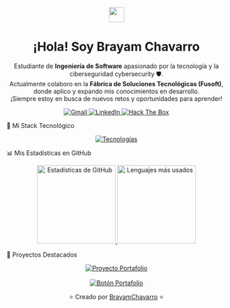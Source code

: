 <div align="center">
<!-- Un saludo animado para dar la bienvenida -->
<img src="https://www.google.com/url?sa=E&source=gmail&q=https://media.giphy.com/media/hvRJCLFzcasrR4ia7z/giphy.gif" width="35px" height="35px">
<h1 align="center">¡Hola! Soy Brayam Chavarro</h1>
</div>

<div align="center">
<!-- Una breve introducción más narrativa -->
<p align="center">
Estudiante de <b>Ingeniería de Software</b> apasionado por la tecnología y la ciberseguridad  cybersecurity 🛡️. <br />
Actualmente colaboro en la <b>Fábrica de Soluciones Tecnológicas (Fusoft)</b>, donde aplico y expando mis conocimientos en desarrollo. <br />
¡Siempre estoy en busca de nuevos retos y oportunidades para aprender!
</p>
</div>

<!-- Colocamos los enlaces de contacto en un lugar visible -->

<div align="center">
<a href="mailto:brachadiaz@gmail.com">
<img src="https://img.shields.io/badge/Gmail-D14836?style=for-the-badge&logo=gmail&logoColor=white" alt="Gmail"/>
</a>
<a href="https://co.linkedin.com/in/brayam-chavarro">
<img src="https://www.google.com/search?q=https://img.shields.io/badge/LinkedIn-0077B5%3Fstyle%3Dfor-the-badge%26logo%3Dlinkedin%26logoColor%3Dwhite" alt="LinkedIn"/>
</a>
<!-- Añadí un enlace a HackTheBox, ya que lo mencionaste -->
<a href="https://www.google.com/search?q=https://app.hackthebox.com/profile/1815139" target="_blank">
<img src="https://www.google.com/search?q=https://img.shields.io/badge/Hack_The_Box-9fef00%3Fstyle%3Dfor-the-badge%26logo%3Dhackthebox%26logoColor%3Dblack" alt="Hack The Box"/>
</a>
</div>

🚀 Mi Stack Tecnológico
<!-- Usamos skillicons para un look más limpio y unificado. Puedes añadir o quitar íconos fácilmente modificando la URL -->

<p align="center">
<a href="https://skillicons.dev">
<img src="https://www.google.com/search?q=https://skillicons.dev/icons%3Fi%3Djava,python,spring,html,css,js,linux,git,docker,mysql,postman,figma%26perline%3D6" alt="Tecnologías"/>
</a>
</p>

📊 Mis Estadísticas en GitHub
<!-- Mantenemos tus estadísticas que ya estaban muy bien -->

<div align="center">
<a href="https://github.com/BrayamChavarro">
<img height="180em" src="https://github-readme-stats-eight-theta.vercel.app/api?username=BrayamChavarro&show_icons=true&theme=algolia&include_all_commits=true&count_private=true" alt="Estadísticas de GitHub"/>
<img height="180em" src="https://github-readme-stats-eight-theta.vercel.app/api/top-langs/?username=BrayamChavarro&layout=compact&langs_count=8&theme=algolia" alt="Lenguajes más usados"/>
</a>
</div>

🌟 Proyectos Destacados
<div align="center">
<!-- He activado el pin de tu portafolio. Puedes añadir más proyectos de la misma forma -->
<a href="https://www.google.com/search?q=https://github.com/BrayamChavarro/brayamchavarro.github.io">
<img align="center" src="https://www.google.com/search?q=https://github-readme-stats.vercel.app/api/pin/%3Fusername%3DBrayamChavarro%26repo%3Dbrayamchavarro.github.io%26theme%3Dalgolia" alt="Proyecto Portafolio"/>
</a>
<!-- Ejemplo para añadir otro proyecto:
<a href="URL_DEL_OTRO_PROYECTO">
<img align="center" src="https://www.google.com/search?q=https://github-readme-stats.vercel.app/api/pin/%3Fusername%3DBrayamChavarro%26repo%3DNOMBRE_DEL_REPO%26theme%3Dalgolia" />
</a>
-->
</div>
<br>
<div align="center">
<!-- Un botón más llamativo para tu portafolio -->
<a href="[suspicious link removed]" target="_blank">
<img src="https://www.google.com/search?q=https://img.shields.io/badge/Visita_mi_Portafolio-4F94EF%3Fstyle%3Dfor-the-badge%26logo%3Drocket%26logoColor%3Dwhite" alt="Botón Portafolio"/>
</a>
</div>

<div align="center">
<p>⭐️ Creado por <a href="https://github.com/BrayamChavarro">BrayamChavarro</a> ⭐️</p>
</div>
